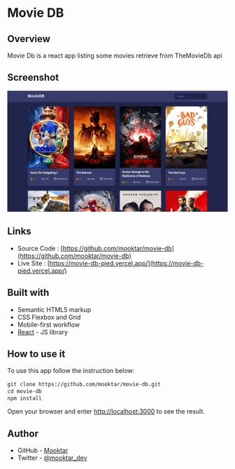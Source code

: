 # Movie DB





## Overview

Movie Db is a react app listing some movies retrieve from TheMovieDb api



## Screenshot

![](./screenshot.png)



## Links

- Source Code : [https://github.com/mooktar/movie-db](https://github.com/mooktar/movie-db)
- Live Site : [https://movie-db-pied.vercel.app/](https://movie-db-pied.vercel.app/)



## Built with

- Semantic HTML5 markup
- CSS Flexbox and Grid
- Mobile-first workflow
- [React](https://reactjs.org/) - JS library



## How to use it

To use this app follow the instruction below:

```shell
git clone https://github.com/mooktar/movie-db.git
cd movie-db
npm install
```

Open your browser and enter [http://localhost:3000](http://localhost:3000/) to see the result.




## Author

- GitHub - [Mooktar](https://github.com/mooktar)
- Twitter - [@mooktar_dev](https://www.twitter.com/mohmouktar)
